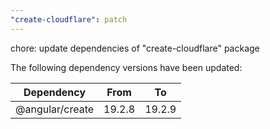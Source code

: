 ```yaml
---
"create-cloudflare": patch
---
```


chore: update dependencies of "create-cloudflare" package

The following dependency versions have been updated:

| Dependency      | From   | To     |
| --------------- | ------ | ------ |
| @angular/create | 19.2.8 | 19.2.9 |
